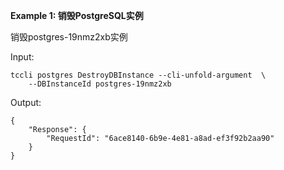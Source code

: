 **Example 1: 销毁PostgreSQL实例**

销毁postgres-19nmz2xb实例

Input: 

```
tccli postgres DestroyDBInstance --cli-unfold-argument  \
    --DBInstanceId postgres-19nmz2xb
```

Output: 
```
{
    "Response": {
        "RequestId": "6ace8140-6b9e-4e81-a8ad-ef3f92b2aa90"
    }
}
```

